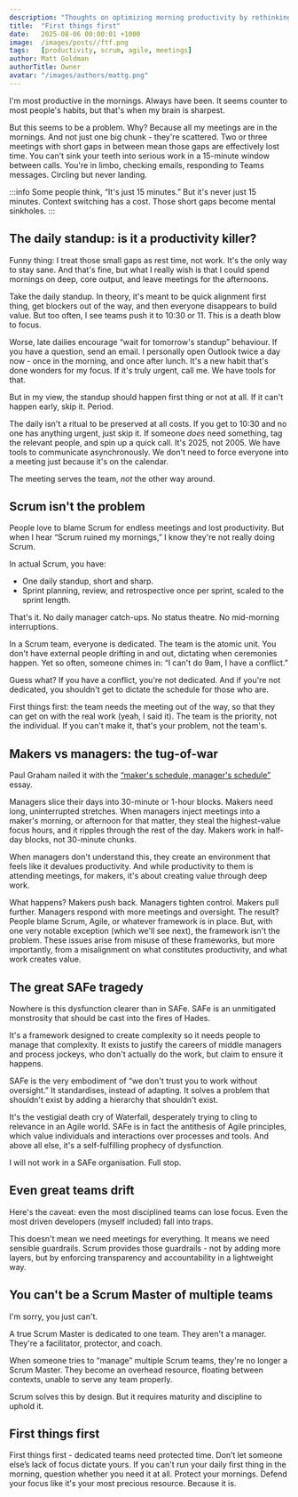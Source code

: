 ```yaml
---
description: "Thoughts on optimizing morning productivity by rethinking meeting schedules and the timing of daily standups to protect deep work time."
title:  "First things first"
date:   2025-08-06 00:00:01 +1000
image:  /images/posts//ftf.png
tags:   [productivity, scrum, agile, meetings]
author: Matt Goldman
authorTitle: Owner
avatar: "/images/authors/mattg.png"
---
```


I'm most productive in the mornings. Always have been. It seems counter to most people's habits, but that's when my brain is sharpest.

But this seems to be a problem. Why? Because all my meetings are in the mornings. And not just one big chunk - they're scattered. Two or three meetings with short gaps in between mean those gaps are effectively lost time. You can't sink your teeth into serious work in a 15-minute window between calls. You're in limbo, checking emails, responding to Teams messages. Circling but never landing.

:::info
Some people think, “It's just 15 minutes.” But it's never just 15 minutes. Context switching has a cost. Those short gaps become mental sinkholes.
:::

## The daily standup: is it a productivity killer?

Funny thing: I treat those small gaps as rest time, not work. It's the only way to stay sane. And that's fine, but what I really wish is that I could spend mornings on deep, core output, and leave meetings for the afternoons.

Take the daily standup. In theory, it's meant to be quick alignment first thing, get blockers out of the way, and then everyone disappears to build value. But too often, I see teams push it to 10:30 or 11. This is a death blow to focus.

Worse, late dailies encourage “wait for tomorrow's standup” behaviour. If you have a question, send an email. I personally open Outlook twice a day now - once in the morning, and once after lunch. It's a new habit that's done wonders for my focus. If it's truly urgent, call me. We have tools for that.

But in my view, the standup should happen first thing or not at all. If it can't happen early, skip it. Period.

The daily isn't a ritual to be preserved at all costs. If you get to 10:30 and no one has anything urgent, just skip it. If someone _does_ need something, tag the relevant people, and spin up a quick call. It's 2025, not 2005. We have tools to communicate asynchronously. We don't need to force everyone into a meeting just because it's on the calendar.

The meeting serves the team, _not_ the other way around.

## Scrum isn't the problem

People love to blame Scrum for endless meetings and lost productivity. But when I hear “Scrum ruined my mornings,” I know they're not really doing Scrum.

In actual Scrum, you have:

* One daily standup, short and sharp.
* Sprint planning, review, and retrospective once per sprint, scaled to the sprint length.

That's it. No daily manager catch-ups. No status theatre. No mid-morning interruptions.

In a Scrum team, everyone is dedicated. The team is the atomic unit. You don't have external people drifting in and out, dictating when ceremonies happen. Yet so often, someone chimes in: “I can't do 9am, I have a conflict.”

Guess what? If you have a conflict, you're not dedicated. And if you're not dedicated, you shouldn't get to dictate the schedule for those who are.

First things first: the team needs the meeting out of the way, so that they can get on with the real work (yeah, I said it). The team is the priority, not the individual. If you can't make it, that's your problem, not the team's.

## Makers vs managers: the tug-of-war

Paul Graham nailed it with the [“maker's schedule, manager's schedule”](https://www.paulgraham.com/makersschedule.html) essay.

Managers slice their days into 30-minute or 1-hour blocks. Makers need long, uninterrupted stretches. When managers inject meetings into a maker's morning, or afternoon for that matter, they steal the highest-value focus hours, and it ripples through the rest of the day. Makers work in half-day blocks, not 30-minute chunks.

When managers don't understand this, they create an environment that feels like it devalues productivity. And while productivity to them is attending meetings, for makers, it's about creating value through deep work.

What happens? Makers push back. Managers tighten control. Makers pull further. Managers respond with more meetings and oversight. The result? People blame Scrum, Agile, or whatever framework is in place. But, with one very notable exception (which we'll see next), the framework isn't the problem. These issues arise from misuse of these frameworks, but more importantly, from a misalignment on what constitutes productivity, and what work creates value.

## The great SAFe tragedy

Nowhere is this dysfunction clearer than in SAFe. SAFe is an unmitigated monstrosity that should be cast into the fires of Hades.

It's a framework designed to create complexity so it needs people to manage that complexity. It exists to justify the careers of middle managers and process jockeys, who don't actually do the work, but claim to ensure it happens.

SAFe is the very embodiment of “we don't trust you to work without oversight.” It standardises, instead of adapting. It solves a problem that shouldn't exist by adding a hierarchy that shouldn't exist.

It's the vestigial death cry of Waterfall, desperately trying to cling to relevance in an Agile world. SAFe is in fact the antithesis of Agile principles, which value individuals and interactions over processes and tools. And above all else, it's a self-fulfilling prophecy of dysfunction.

I will not work in a SAFe organisation. Full stop.

## Even great teams drift

Here's the caveat: even the most disciplined teams can lose focus. Even the most driven developers (myself included) fall into traps.

This doesn't mean we need meetings for everything. It means we need sensible guardrails. Scrum provides those guardrails - not by adding more layers, but by enforcing transparency and accountability in a lightweight way.

## You can't be a Scrum Master of multiple teams

I'm sorry, you just can't.

A true Scrum Master is dedicated to one team. They aren't a manager. They're a facilitator, protector, and coach.

When someone tries to “manage” multiple Scrum teams, they're no longer a Scrum Master. They become an overhead resource, floating between contexts, unable to serve any team properly.

Scrum solves this by design. But it requires maturity and discipline to uphold it.

## First things first

First things first - dedicated teams need protected time. Don’t let someone else’s lack of focus dictate yours. If you can't run your daily first thing in the morning, question whether you need it at all. Protect your mornings. Defend your focus like it's your most precious resource. Because it is.
